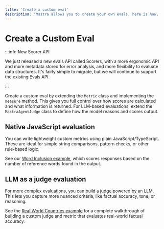 ```yaml
---
title: 'Create a custom eval'
description: 'Mastra allows you to create your own evals, here is how.'
---
```


# Create a Custom Eval

:::info New Scorer API

We just released a new evals API called Scorers, with a more ergonomic API and more metadata stored for error analysis, and more flexibility to evaluate data structures. It's fairly simple to migrate, but we will continue to support the existing Evals API.

:::

Create a custom eval by extending the `Metric` class and implementing the `measure` method. This gives you full control over how scores are calculated and what information is returned. For LLM-based evaluations, extend the `MastraAgentJudge` class to define how the model reasons and scores output.

## Native JavaScript evaluation

You can write lightweight custom metrics using plain JavaScript/TypeScript. These are ideal for simple string comparisons, pattern checks, or other rule-based logic.

See our [Word Inclusion example](/docs/examples/evals/custom-native-javascript-eval), which scores responses based on the number of reference words found in the output.

## LLM as a judge evaluation

For more complex evaluations, you can build a judge powered by an LLM. This lets you capture more nuanced criteria, like factual accuracy, tone, or reasoning.

See the [Real World Countries example](/docs/examples/evals/custom-llm-judge-eval) for a complete walkthrough of building a custom judge and metric that evaluates real-world factual accuracy.
